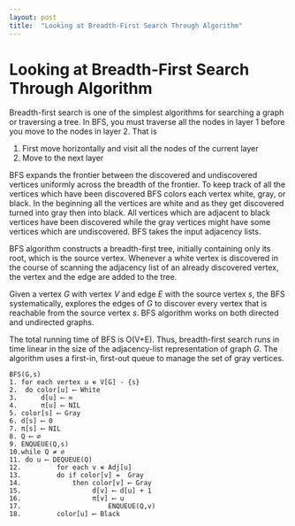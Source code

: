 ```yaml
---
layout: post
title:  "Looking at Breadth-First Search Through Algorithm"
---
```


# Looking at Breadth-First Search Through Algorithm

Breadth-first search is one of the simplest algorithms for searching a graph or traversing a tree. In BFS, you must traverse all the nodes in layer 1 before you move to the nodes in layer 2. That is
1. First move horizontally and visit all the nodes of the current layer
2. Move to the next layer

BFS expands the frontier between the discovered and undiscovered vertices uniformly across the breadth of the frontier. To keep track of all the vertices which have been discovered BFS colors each vertex white, gray, or black. In the beginning all the vertices are white and as they get discovered turned into gray then into black. All vertices which are adjacent to black vertices have been discovered while the gray vertices might have some vertices which are undiscovered. BFS takes the input adjacency lists.

BFS algorithm constructs a breadth-first tree, initially containing only its root, which is the source vertex. Whenever a white vertex is discovered in the course of scanning the adjacency list of an already discovered vertex, the vertex and the edge are added to the tree.

Given a vertex _G_ with vertex _V_ and edge _E_ with the source vertex _s_, the BFS systematically, explores the edges of _G_ to discover every vertex that is reachable from the source vertex _s_.  BFS algorithm works on both directed and undirected graphs.

The total running time of BFS is O(V+E). Thus, breadth-first search runs in time linear in the size of the adjacency-list representation of graph _G_. The algorithm uses a first-in, first-out queue to manage the set of gray vertices.

```
BFS(G,s)
1. for each vertex u ∊ V[G] - {s}
2. 	do color[u] ⟵ White
3. 		d[u] ⟵ ∞
4.		π[u] ⟵ NIL
5. color[s] ⟵ Gray
6. d[s] ⟵ 0
7. π[s] ⟵ NIL
8. Q ⟵ ∅
9. ENQUEUE(Q,s)
10.while Q ≠ ∅
11.	do u ⟵ DEQUEUE(Q)
12. 		for each v ∊ Adj[u]
13.			do if color[v] =  Gray
14.				then color[v] ⟵ Gray
15.			         d[v] ⟵ d[u] + 1
16.			         π[v] ⟵ u
17. 			         ENQUEUE(Q,v)
18. 		color[u] ⟵ Black
```